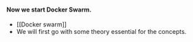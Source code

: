 #### Now we start Docker Swarm.
- [[Docker swarm]]
- We will first go with some theory essential for the concepts.